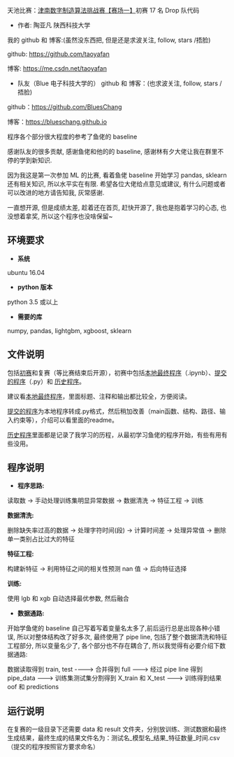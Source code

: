 天池比赛：[津南数字制造算法挑战赛【赛场一】](https://tianchi.aliyun.com/competition/entrance/231695/introduction)初赛 17 名 Drop 队代码

+ 作者: 陶亚凡 陕西科技大学

我的 github 和 博客:(虽然没东西把, 但是还是求波关注, follow, stars /捂脸)

github: https://github.com/taoyafan

博客: https://me.csdn.net/taoyafan

+ 队友（Blue 电子科技大学的） github 和 博客：(也求波关注, follow, stars /捂脸)

github：https://github.com/BluesChang

博客：https://blueschang.github.io

程序各个部分很大程度的参考了鱼佬的 baseline

感谢队友的很多贡献, 感谢鱼佬和他的的 baseline, 感谢林有夕大佬让我在群里不停的学到新知识.

因为我这是第一次参加 ML 的比赛, 看着鱼佬 baseline 开始学习 pandas, sklearn 还有相关知识, 所以水平实在有限. 希望各位大佬给点意见或建议, 有什么问题或者可以改进的地方请告知我, 灰常感谢. 

一直想开源, 但是成绩太差, 趁着还在首页, 赶快开源了, 我也是抱着学习的心态, 也没想着拿奖, 所以这个程序也没啥保留~

## 环境要求

+ __系统__

ubuntu 16.04

+ __python 版本__

python 3.5 或以上

+ __需要的库__

numpy, pandas, lightgbm, xgboost, sklearn

## 文件说明

包括[初赛](https://github.com/taoyafan/jinnan/tree/master/%E5%88%9D%E8%B5%9B)和复赛（等比赛结束后开源），初赛中包括[本地最终程序](https://github.com/taoyafan/jinnan/blob/master/%E5%88%9D%E8%B5%9B/%E6%9C%80%E7%BB%88%E7%A8%8B%E5%BA%8F.ipynb)（.ipynb）、[提交的程序](https://github.com/taoyafan/jinnan/tree/master/%E5%88%9D%E8%B5%9B/%E6%B4%A5%E5%8D%97%E6%95%B0%E5%AD%97%E5%88%B6%E9%80%A0%E7%AE%97%E6%B3%95%E6%8C%91%E6%88%98%E8%B5%9B%2B20%2BDrop)（.py）和 [历史程序](https://github.com/taoyafan/jinnan/tree/master/%E5%88%9D%E8%B5%9B/history)。

建议看[本地最终程序](https://github.com/taoyafan/jinnan/blob/master/%E5%88%9D%E8%B5%9B/%E6%9C%80%E7%BB%88%E7%A8%8B%E5%BA%8F.ipynb)，里面标题、注释和输出都比较全，方便阅读。

[提交的程序](https://github.com/taoyafan/jinnan/tree/master/%E5%88%9D%E8%B5%9B/%E6%B4%A5%E5%8D%97%E6%95%B0%E5%AD%97%E5%88%B6%E9%80%A0%E7%AE%97%E6%B3%95%E6%8C%91%E6%88%98%E8%B5%9B%2B20%2BDrop)为本地程序转成.py格式，然后稍加改善（main函数、结构、路径、输入约束等），介绍可以看里面的readme。

 [历史程序](https://github.com/taoyafan/jinnan/tree/master/%E5%88%9D%E8%B5%9B/history)里面都是记录了我学习的历程，从最初学习鱼佬的程序开始，有些有用有些没用。

## 程序说明

+ __程序思路:__ 

读取数 -> 手动处理训练集明显异常数据 -> 数据清洗 -> 特征工程 -> 训练

__数据清洗:__

删除缺失率过高的数据 -> 处理字符时间(段) -> 计算时间差 -> 处理异常值 -> 删除单一类别占比过大的特征

__特征工程:__

构建新特征 -> 利用特征之间的相关性预测 nan 值 -> 后向特征选择

__训练:__

使用 lgb 和 xgb 自动选择最优参数, 然后融合

+ __数据通路:__

开始学鱼佬的 baseline 自己写着写着变量名太多了,前后运行总是出现各种小错误, 所以对整体结构改了好多次, 最终使用了 pipe line, 包括了整个数据清洗和特征工程部分, 所以变量名少了, 各个部分也不存在耦合了, 所以我觉得有必要介绍下数据通路:

数据读取得到 train, test ----> 合并得到 full ---> 经过 pipe line 得到 pipe_data ---> 训练集测试集分割得到 X_train 和 X_test ---> 训练得到结果 oof 和 predictions

## 运行说明

在复赛的一级目录下还需要 data 和 result 文件夹，分别放训练、测试数据和最终生成结果，最终生成的结果文件名为：测试名\_模型名\_结果\_特征数量_时间.csv（提交的程序按照官方要求命名）
